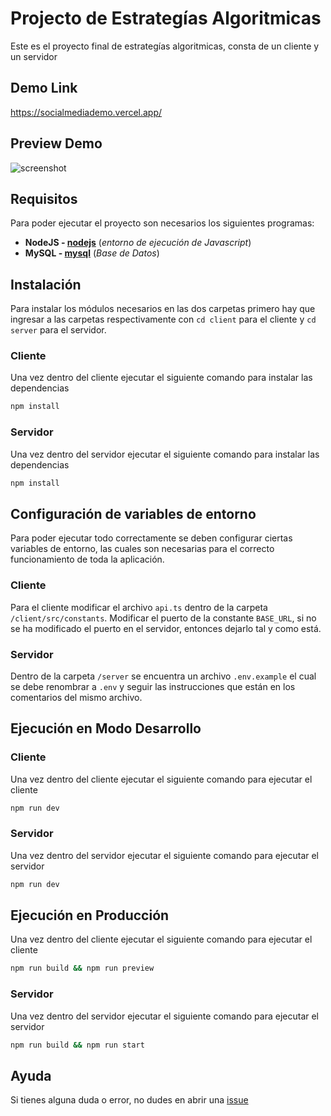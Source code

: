 # Projecto de Estrategías Algoritmicas

Este es el proyecto final de estrategías algoritmicas, consta de un cliente y un servidor

## Demo Link

https://socialmediademo.vercel.app/

## Preview Demo

![screenshot](https://raw.githubusercontent.com/Shair17/simple-socialmedia/main/screenshot.png)

## Requisitos

Para poder ejecutar el proyecto son necesarios los siguientes programas:

- **NodeJS - [nodejs](https://nodejs.org/en/)** (_entorno de ejecución de Javascript_)
- **MySQL - [mysql](https://dev.mysql.com/downloads/)** (_Base de Datos_)

## Instalación

Para instalar los módulos necesarios en las dos carpetas primero hay que ingresar a las carpetas respectivamente con `cd client` para el cliente y `cd server` para el servidor.

### Cliente

Una vez dentro del cliente ejecutar el siguiente comando para instalar las dependencias

```sh
npm install
```

### Servidor

Una vez dentro del servidor ejecutar el siguiente comando para instalar las dependencias

```sh
npm install
```

## Configuración de variables de entorno

Para poder ejecutar todo correctamente se deben configurar ciertas variables de entorno, las cuales son necesarias para el correcto funcionamiento de toda la aplicación.

### Cliente

Para el cliente modificar el archivo `api.ts` dentro de la carpeta `/client/src/constants`. Modificar el puerto de la constante `BASE_URL`, si no se ha modificado el puerto en el servidor, entonces dejarlo tal y como está.

### Servidor

Dentro de la carpeta `/server` se encuentra un archivo `.env.example` el cual se debe renombrar a `.env` y seguir las instrucciones que están en los comentarios del mismo archivo.

## Ejecución en Modo Desarrollo

### Cliente

Una vez dentro del cliente ejecutar el siguiente comando para ejecutar el cliente

```sh
npm run dev
```

### Servidor

Una vez dentro del servidor ejecutar el siguiente comando para ejecutar el servidor

```sh
npm run dev
```

## Ejecución en Producción

Una vez dentro del cliente ejecutar el siguiente comando para ejecutar el cliente

```sh
npm run build && npm run preview
```

### Servidor

Una vez dentro del servidor ejecutar el siguiente comando para ejecutar el servidor

```sh
npm run build && npm run start
```

## Ayuda

Si tienes alguna duda o error, no dudes en abrir una [issue](https://github.com/Shair17/eaproject/issues)
